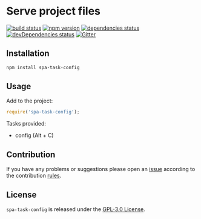 Serve project files
===================

[![build status](https://img.shields.io/travis/spasdk/task-config.svg?style=flat-square)](https://travis-ci.org/spasdk/task-config)
[![npm version](https://img.shields.io/npm/v/spa-task-config.svg?style=flat-square)](https://www.npmjs.com/package/spa-task-config)
[![dependencies status](https://img.shields.io/david/spasdk/task-config.svg?style=flat-square)](https://david-dm.org/spasdk/task-config)
[![devDependencies status](https://img.shields.io/david/dev/spasdk/task-config.svg?style=flat-square)](https://david-dm.org/spasdk/task-config?type=dev)
[![Gitter](https://img.shields.io/badge/gitter-join%20chat-blue.svg?style=flat-square)](https://gitter.im/DarkPark/spasdk)


## Installation ##

```bash
npm install spa-task-config
```


## Usage ##

Add to the project:

```js
require('spa-task-config');
```

Tasks provided:
- config (Alt + C)

## Contribution ##

If you have any problems or suggestions please open an [issue](https://github.com/spasdk/task-config/issues)
according to the contribution [rules](.github/contributing.md).


## License ##

`spa-task-config` is released under the [GPL-3.0 License](http://opensource.org/licenses/GPL-3.0).
